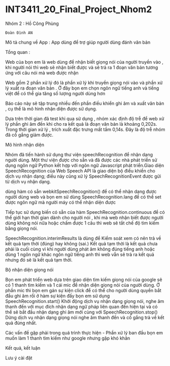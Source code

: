 # INT3411_20_Final_Project_Nhom2

Nhóm 2 : Hồ Công Phùng 

	Đoàn Đình AN 


Mô tả chung về App : App dùng để trợ giúp người dùng đánh văn bản

Tổng quan : 

Web của bọn em là web dùng để nhận biết giọng nói của người truyền vào , khi người nói thì web sẽ nhận biết được và sẽ trả ra 1 đoạn văn bản tương ứng với câu nói mà web được nhận 

Web gồm 2 phần xử lý đó là phần xử lý khi truyền giọng nói vào và phần xử lý xuất ra đoạn văn bản . Ở đây bọn em chọn ngôn ngữ tiếng anh và tiếng việt để có thể gia tăng số lượng người dùng hơn

 Báo cáo này sẽ tập trung nhiều đến phần điều khiển ghi âm và xuất văn bản , cụ thể là mô hình nhận diện được sử dụng.

Dựa trên thời gian đã test khi qua sử dụng , nhóm xác định độ trễ để web xử lý phần ghi âm đến khi cho ra kết quả là đoạn văn bản là khoảng 0,202s. Trong thời gian xử lý , trích xuất đặc 
trưng mất tầm 0,14s. Đây là độ trễ nhóm đã cố gắng giảm được.


Mô hình nhận diện 

Nhóm đã tiến hành  sử dụng thư viện speechRecognition để nhận dạng người dùng. Một thư viện được cho sẵn và đã được các nhà phát triển sử dụng ngôn ngữ Python kết hợp với ngôn ngữ Javascript 
phát triển.Giao diện SpeechRecognition của Web Speech API là giao diện bộ điều khiển cho dịch vụ nhận dạng; điều này cũng xử lý SpeechRecognitionEvent được gửi từ dịch vụ nhận dạng.

dùng hàm có sẵn webkitSpeechRecognition() để có thể nhận dạng được người dùng web và bọn em sử dùng SpeechRecognition.lang để có thể set được ngôn ngữ mà người máy có thể nhận diện được 

Tiếp tục sử dụng biến có sẵn của hàm SpeechRecognition.continuous để có thể giới hạn thời gian dành cho người nói , khi mà web nhận biết được người dùng không nói nữa hoặc chấm được 1 câu 
thì web sẽ tắt chế độ tìm kiếm bằng giọng nói.

SpeechRecognition.interimResults là dùng để Kiểm soát xem có nên trả về kết quả tạm thời (đúng) hay không (sai.) Kết quả tạm thời là kết quả chưa phải là cuối cùng vì khi người dùng phát âm 
không đúng tiếng anh hoặc dùng 1 ngôn ngữ khác ngôn ngữ tiếng anh thì web vẫn sẽ trả ra kết quả nhưng đó sẽ là kết quả tạm thời. 

Bộ nhận diện giọng nói 

Bọn em phát triển web dựa trên giao diện tìm kiếm giọng nói của google sẽ có 1 thanh tìm kiếm và 1 cái mic để nhận diện giọng nói của người dùng. Ở phần mic thì bọn em gán sự kiện click để
có thể cho người dùng quyền bắt đầu ghi âm rồi ở hàm sự kiện đấy bọn em sử dụng SpeechRecognition.start() Khởi động dịch vụ nhận dạng giọng nói, nghe âm thanh đến với mục đích 
nhận dạng ngữ pháp liên quan đến hiện tại và có thể sẽ bắt đầu nhận dạng ghi âm mới  cùng với SpeechRecognition.stop() Dừng dịch vụ nhận dạng giọng nói nghe âm thanh đến và cố gắng trả về
 kết quả đúng nhất.

Các vấn đề gặp phải trong quá trình thực hiện
	- Phần xử lý ban đầu bọn em muốn làm 1 thanh tìm kiếm như google nhưng gặp khó khăn 

Kết quả, kết luận

Lưu ý cài đặt



	

